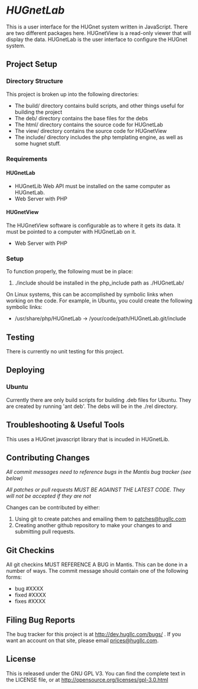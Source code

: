 # _HUGnetLab_

This is a user interface for the HUGnet system written in JavaScript.  There are two
different packages here.  HUGnetView is a read-only viewer that will display the data.
HUGnetLab is the user interface to configure the HUGnet system.

## Project Setup

### Directory Structure
This project is broken up into the following directories:

- The build/ directory contains build scripts, and other things useful for building the project
- The deb/ directory contains the base files for the debs
- The html/ directory contains the source code for HUGnetLab
- The view/ directory contains the source code for HUGnetView
- The include/ directory includes the php templating engine, as well as some hugnet stuff.

### Requirements
#### HUGnetLab
 - HUGnetLib Web API must be installed on the same computer as HUGnetLab.
 - Web Server with PHP

#### HUGnetView
The HUGnetView software is configurable as to where it gets its data.  It must be pointed
to a computer with HUGnetLab on it.

 - Web Server with PHP

### Setup

To function properly, the following must be in place:

1. ./include should be installed in the php_include path as ./HUGnetLab/

On Linux systems, this can be accomplished by symbolic links when working on the code.
For example, in Ubuntu, you could create the following symbolic links:

- /usr/share/php/HUGnetLab -> /your/code/path/HUGnetLab.git/include

## Testing
There is currently no unit testing for this project.

## Deploying

### Ubuntu
Currently there are only build scripts for building .deb files for Ubuntu.  They are
created by running 'ant deb'.  The debs will be in the ./rel directory.


## Troubleshooting & Useful Tools

This uses a HUGnet javascript library that is incuded in HUGnetLib.

## Contributing Changes

_All commit messages need to reference bugs in the Mantis bug tracker (see below)_

_All patches or pull requests MUST BE AGAINST THE LATEST CODE.  They will not be accepted
if they are not_

Changes can be contributed by either:

1. Using git to create patches and emailing them to patches@hugllc.com
2. Creating another github repository to make your changes to and submitting pull requests.

## Git Checkins
All git checkins MUST REFERENCE A BUG in Mantis.  This can be done in a number of ways.
The commit message should contain one of the following forms:

- bug #XXXX
- fixed #XXXX
- fixes #XXXX

## Filing Bug Reports
The bug tracker for this project is at http://dev.hugllc.com/bugs/ .  If you want an
account on that site, please email prices@hugllc.com.

## License
This is released under the GNU GPL V3.  You can find the complete text in the
LICENSE file, or at http://opensource.org/licenses/gpl-3.0.html
